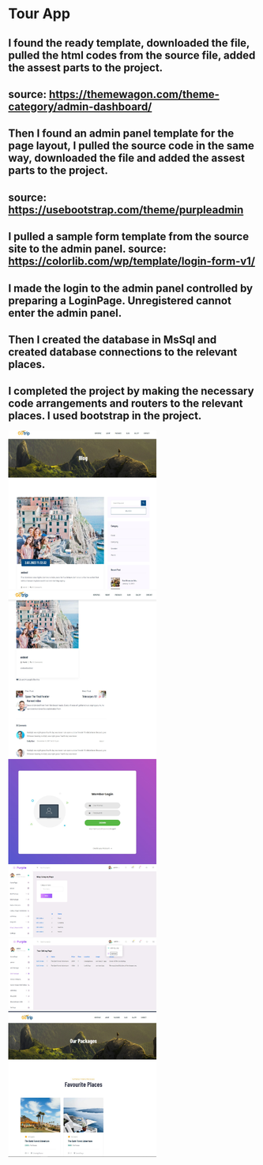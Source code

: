 # Tour App
## I found the ready template, downloaded the file, pulled the html codes from the source file, added the assest parts to the project.
## source: https://themewagon.com/theme-category/admin-dashboard/
## Then I found an admin panel template for the page layout, I pulled the source code in the same way, downloaded the file and added the assest parts to the project.
## source: https://usebootstrap.com/theme/purpleadmin
## I pulled a sample form template from the source site to the admin panel. source: https://colorlib.com/wp/template/login-form-v1/
## I made the login to the admin panel controlled by preparing a LoginPage. Unregistered cannot enter the admin panel.
## Then I created the database in MsSql and created database connections to the relevant places.
## I completed the project by making the necessary code arrangements and routers to the relevant places. I used bootstrap in the project.
<img
  src="img\1.jpeg"
  alt="tourapp"
  title="Optional title"
  style="display: inline-block; margin: 0 auto; max-width: 300px">
  <img
  src="img\2.jpeg"
  alt="tourapp"
  title="Optional title"
  style="display: inline-block; margin: 0 auto; max-width: 300px">
  <img
  src="img\3.jpeg"
  alt="tourapp"
  title="Optional title"
  style="display: inline-block; margin: 0 auto; max-width: 300px">
  <img
  src="img\4.jpeg"
  alt="tourapp"
  title="Optional title"
  style="display: inline-block; margin: 0 auto; max-width: 300px">
  <img
  src="img\5.jpeg"
  alt="tourapp"
  title="Optional title"
  style="display: inline-block; margin: 0 auto; max-width: 300px">
  <img
  src="img\6.jpeg"
  alt="tourapp"
  title="Optional title"
  style="display: inline-block; margin: 0 auto; max-width: 300px">